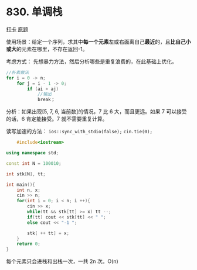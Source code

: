 # 830. 单调栈

[打卡](https://www.acwing.com/activity/content/problem/content/867/1/)
[原题](https://www.acwing.com/problem/content/832/)

使用场景：给定一个序列，求其中**每一个元素**左或右面离自己**最近**的，且**比自己小或大**的元素在哪里，不存在返回-1。

考虑方式：
先想暴力方法，然后分析哪些是重复浪费的，在此基础上优化。

```C
//朴素做法
for i = 0 -> n;
    for j = i - 1 -> 0;
        if (ai > aj)
            //输出
            break；
```

分析：如果出现[5, 7, 6, 当前数]的情况，7 比 6 大，而且更远。如果 7 可以接受的话，6 肯定能接受。7 就不需要重复计算。

读写加速的方法：
`ios::sync_with_stdio(false);`
`cin.tie(0);`

```C++
    #include<iostream>

using namespace std;

const int N = 100010;

int stk[N], tt;

int main(){
    int n, x;
    cin >> n;
    for(int i = 0; i < n; i ++){
        cin >> x;
        while(tt && stk[tt] >= x) tt --;
        if(tt) cout << stk[tt] << " ";
        else cout << "-1 ";

        stk[ ++ tt] = x;
    }
    return 0;
}
```

每个元素只会进栈和出栈一次，一共 2n 次。O(n)
